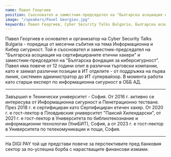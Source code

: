 ```yaml
---
name: Павел Георгиев
position: Съосновател и заместник-председател на "Българска асоциация на сертифицираните етични хакери"
image: "/speakers/Pavel Georgiev.jpg"
keywords: Павел Георгиев, Cyber Security Talks Bulgaria, Българска асоциация на сертифицираните етични хакери, Българска фондация за киберсигурност, информационна сигурност, пенетрационно тестване, Сертифициран етичен хакер, ОББ АД, Технически университет София, гост-лектор, финансови измами, банков сектор, DIGI PAY
---
```


Павел Георгиев е основател и организатор на Cyber Security Talks Bulgaria - поредица от месечни събития на тема Информационна и Кибер сигурност. Той е съосновател и заместник-председател на "Българска асоциация на сертифицираните етични хакери" и заместник-председател на "Българска фондация за киберсигурност". Павел има повече от 12 години опит в различни търговски компании, като е заемал различни позиции в ИТ отделите - от поддръжка на първа линия, системен администратор до ИТ супервайзор. В момента работи като старши експерт по информационна сигурност в ОББ АД.

---

Завършил е Технически университет - София. От 2016 г. активно се интересува от Информационна сигурност и Пенетрационно тестване. През 2018 г. е сертифициран като Сертифициран етичен хакер. От 2020 г. е гост-лектор в Пловдивския университет "Паисий Хилендарски", от 2021 г. е гост-лектор в Университета по библиотекознание и информационни технологии (УниБИТ), София, а от 2023 г. е гост-лектор в Университета по телекомуникации и пощи, София.

---

На DIGI PAY той ще представи повече за перспективите пред банковия сектор за по-успешна борба с нарастващите финансови измами.
